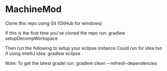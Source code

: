 MachineMod
==========


Clone this repo using Git (GitHub for windows)

If this is the first time you've cloned the repo run:
gradlew setupDecompWorkspace

Then run the following to setup your eclipse instance Could run for idea too if using  intelliJ idea: 
gradlew eclipse 


Note: To get the latest gradel run:
gradlew clean --refresh-dependencies